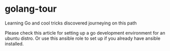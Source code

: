 # golang-tour
Learning Go and cool tricks discovered journeying on this path

Please check this article for setting up a go development environment for an ubuntu distro. Or use this ansible role to set up if you already have ansible installed.
